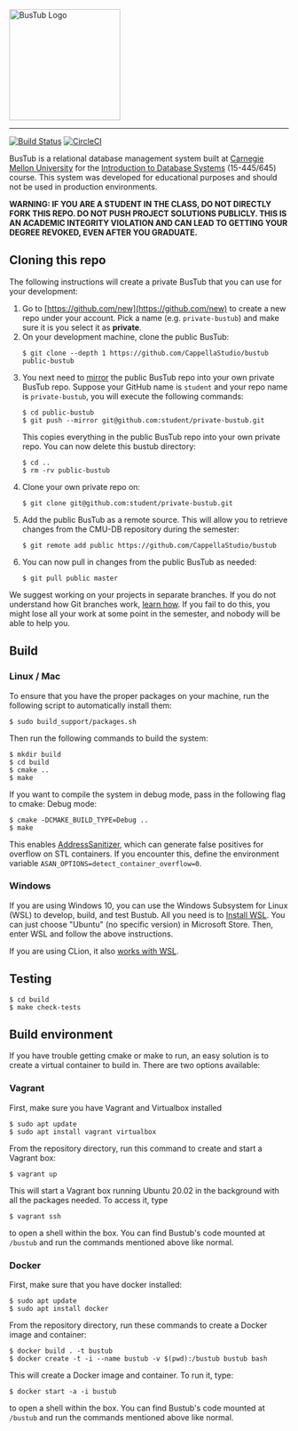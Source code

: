 <img src="logo/bustub.svg" alt="BusTub Logo" height="200">

-----------------

[![Build Status](https://travis-ci.org/cmu-db/bustub.svg?branch=master)](https://travis-ci.org/cmu-db/bustub)
[![CircleCI](https://circleci.com/gh/cmu-db/bustub/tree/master.svg?style=svg)](https://circleci.com/gh/cmu-db/bustub/tree/master)

BusTub is a relational database management system built at [Carnegie Mellon University](https://db.cs.cmu.edu) for the [Introduction to Database Systems](https://15445.courses.cs.cmu.edu) (15-445/645) course. This system was developed for educational purposes and should not be used in production environments.

**WARNING: IF YOU ARE A STUDENT IN THE CLASS, DO NOT DIRECTLY FORK THIS REPO. DO NOT PUSH PROJECT SOLUTIONS PUBLICLY. THIS IS AN ACADEMIC INTEGRITY VIOLATION AND CAN LEAD TO GETTING YOUR DEGREE REVOKED, EVEN AFTER YOU GRADUATE.**

## Cloning this repo

The following instructions will create a private BusTub that you can use for your development:

1. Go to [https://github.com/new](https://github.com/new) to create a new repo under your account. Pick a name (e.g. `private-bustub`) and make sure it is you select it as **private**.
2. On your development machine, clone the public BusTub:
   ```
   $ git clone --depth 1 https://github.com/CappellaStudio/bustub public-bustub
   ```
3. You next need to [mirror](https://git-scm.com/docs/git-push#Documentation/git-push.txt---mirror) the public BusTub repo into your own private BusTub repo. Suppose your GitHub name is `student` and your repo name is `private-bustub`, you will execute the following commands:
   ```
   $ cd public-bustub
   $ git push --mirror git@github.com:student/private-bustub.git
   ```
   This copies everything in the public BusTub repo into your own private repo. You can now delete this bustub directory:
   ```
   $ cd ..
   $ rm -rv public-bustub
   ```
4. Clone your own private repo on:
   ```
   $ git clone git@github.com:student/private-bustub.git
   ```
5. Add the public BusTub as a remote source. This will allow you to retrieve changes from the CMU-DB repository during the semester:
   ```
   $ git remote add public https://github.com/CappellaStudio/bustub
   ```
6. You can now pull in changes from the public BusTub as needed:
   ```
   $ git pull public master
   ```

We suggest working on your projects in separate branches. If you do not understand how Git branches work, [learn how](https://git-scm.com/book/en/v2/Git-Branching-Basic-Branching-and-Merging). If you fail to do this, you might lose all your work at some point in the semester, and nobody will be able to help you.

## Build

### Linux / Mac
To ensure that you have the proper packages on your machine, run the following script to automatically install them:

```
$ sudo build_support/packages.sh
```

Then run the following commands to build the system:

```
$ mkdir build
$ cd build
$ cmake ..
$ make
```

If you want to compile the system in debug mode, pass in the following flag to cmake:
Debug mode:

```
$ cmake -DCMAKE_BUILD_TYPE=Debug ..
$ make
```
This enables [AddressSanitizer](https://github.com/google/sanitizers), which can generate false positives for overflow on STL containers. If you encounter this, define the environment variable `ASAN_OPTIONS=detect_container_overflow=0`.

### Windows
If you are using Windows 10, you can use the Windows Subsystem for Linux (WSL) to develop, build, and test Bustub. All you need is to [Install WSL](https://docs.microsoft.com/en-us/windows/wsl/install-win10). You can just choose "Ubuntu" (no specific version) in Microsoft Store. Then, enter WSL and follow the above instructions.

If you are using CLion, it also [works with WSL](https://blog.jetbrains.com/clion/2018/01/clion-and-linux-toolchain-on-windows-are-now-friends).

## Testing
```
$ cd build
$ make check-tests
```

## Build environment

If you have trouble getting cmake or make to run, an easy solution is to create a virtual container to build in. There are two options available:

### Vagrant
First, make sure you have Vagrant and Virtualbox installed
```
$ sudo apt update
$ sudo apt install vagrant virtualbox
```

From the repository directory, run this command to create and start a Vagrant box:

```
$ vagrant up
```

This will start a Vagrant box running Ubuntu 20.02 in the background with all the packages needed. To access it, type

```
$ vagrant ssh
```

to open a shell within the box. You can find Bustub's code mounted at `/bustub` and run the commands mentioned above like normal.

### Docker
First, make sure that you have docker installed:
```
$ sudo apt update
$ sudo apt install docker
```

From the repository directory, run these commands to create a Docker image and container:

```
$ docker build . -t bustub
$ docker create -t -i --name bustub -v $(pwd):/bustub bustub bash
```

This will create a Docker image and container. To run it, type:

```
$ docker start -a -i bustub
```

to open a shell within the box. You can find Bustub's code mounted at `/bustub` and run the commands mentioned above like normal.

